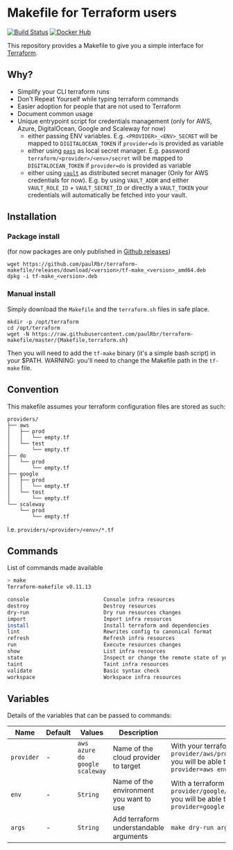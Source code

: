 # Makefile for Terraform users

[![Build Status](https://travis-ci.org/paulRbr/terraform-makefile.svg?branch=master)](https://travis-ci.org/paulRbr/terraform-makefile) [![Docker Hub](https://img.shields.io/docker/automated/swcc/terraform-makefile.svg)](https://hub.docker.com/r/swcc/terraform-makefile/)

This repository provides a Makefile to give you a simple interface for [Terraform](https://www.terraform.io/).

## Why?

- Simplify your CLI terraform runs
- Don't Repeat Yourself while typing terraform commands
- Easier adoption for people that are not used to Terraform
- Document common usage
- Unique entrypoint script for credentials management (only for AWS, Azure, DigitalOcean, Google and Scaleway for now)
  - either passing ENV variables. E.g. `<PROVIDER>_<ENV>_SECRET` will be mapped to `DIGITALOCEAN_TOKEN` if `provider=do` is provided as variable
  - either using [`pass`](https://www.passwordstore.org/) as local secret manager. E.g. password `terraform/<provider>/<env>/secret` will be mapped to `DIGITALOCEAN_TOKEN` if `provider=do` is provided as variable
  - either using [`vault`](https://www.vaultproject.io/) as distributed secret manager (Only for AWS credentials for now). E.g. by using `VAULT_ADDR` and either `VAULT_ROLE_ID` + `VAULT_SECRET_ID` or directly a `VAULT_TOKEN` your credentials will automatically be fetched into your vault.

## Installation

### Package install

(for now packages are only published in [Github releases](https://github.com/paulRbr/terraform-makefile/releases))

    wget https://github.com/paulRbr/terraform-makefile/releases/download/<version>/tf-make_<version>_amd64.deb
    dpkg -i tf-make_<version>.deb

### Manual install

Simply download the `Makefile` and the `terraform.sh` files in safe place.

    mkdir -p /opt/terraform
    cd /opt/terraform
    wget -N https://raw.githubusercontent.com/paulRbr/terraform-makefile/master/{Makefile,terraform.sh}

Then you will need to add the `tf-make` binary (it's a simple bash script) in your $PATH. WARNING: you'll need to change the Makefile path in the `tf-make` file.

## Convention

This makefile assumes your terraform configuration files are stored as such:

```
providers/
├── aws
│   ├── prod
│   │   └── empty.tf
│   └── test
│       └── empty.tf
├── do
│   └── prod
│       └── empty.tf
├── google
│   ├── prod
│   │   └── empty.tf
│   └── test
│       └── empty.tf
└── scaleway
    └── prod
        └── empty.tf
```

I.e. `providers/<provider>/<env>/*.tf`

## Commands

List of commands made available

~~~bash
> make
Terraform-makefile v0.11.13

console                        Console infra resources
destroy                        Destroy resources
dry-run                        Dry run resources changes
import                         Import infra resources
install                        Install terraform and dependencies
lint                           Rewrites config to canonical format
refresh                        Refresh infra resources
run                            Execute resources changes
show                           List infra resources
state                          Inspect or change the remote state of your resources
taint                          Taint infra resources
validate                       Basic syntax check
workspace                      Workspace infra resources
~~~

## Variables

Details of the variables that can be passed to commands:


| Name      | Default | Values | Description | Example |
| --------- | ------- | ------ | ----------- | ------- |
| `provider`| -       | `aws`<br/>`azure`<br/>`do`<br/>`google`<br/>`scaleway` | Name of the cloud provider to target | With your terraform file in `provider/aws/production/production.tf` you will be able to `make dry-run provider=aws env=production`  |
| `env`     | -       | `String` | Name of the environment you want to use | With a terraform file in `provider/google/production/production.tf` you will be able to `make dry-run provider=google env=production` |
| `args`    | -       | `String` | Add terraform understandable arguments | `make dry-run args='-no-color'` |
